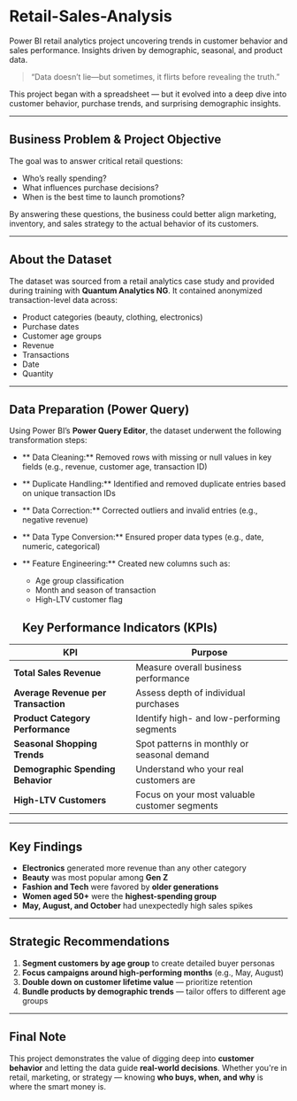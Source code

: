# Retail-Sales-Analysis
Power BI retail analytics project uncovering trends in customer behavior and sales performance. Insights driven by demographic, seasonal, and product data.

> “Data doesn’t lie—but sometimes, it flirts before revealing the truth.”

This project began with a spreadsheet — but it evolved into a deep dive into customer behavior, purchase trends, and surprising demographic insights.

---

## Business Problem & Project Objective

The goal was to answer critical retail questions:
- Who’s really spending?
- What influences purchase decisions?
- When is the best time to launch promotions?

By answering these questions, the business could better align marketing, inventory, and sales strategy to the actual behavior of its customers.

---

## About the Dataset

The dataset was sourced from a retail analytics case study and provided during training with **Quantum Analytics NG**. It contained anonymized transaction-level data across:
- Product categories (beauty, clothing, electronics)
- Purchase dates
- Customer age groups
- Revenue 
- Transactions
- Date
- Quantity

---

## Data Preparation (Power Query)

Using Power BI’s **Power Query Editor**, the dataset underwent the following transformation steps:

- ** Data Cleaning:** Removed rows with missing or null values in key fields (e.g., revenue, customer age, transaction ID)
- ** Duplicate Handling:** Identified and removed duplicate entries based on unique transaction IDs
- ** Data Correction:** Corrected outliers and invalid entries (e.g., negative revenue)
- ** Data Type Conversion:** Ensured proper data types (e.g., date, numeric, categorical)
- ** Feature Engineering:** Created new columns such as:
  - Age group classification
  - Month and season of transaction
  - High-LTV customer flag

  ## Key Performance Indicators (KPIs)

| KPI | Purpose |
|-----|---------|
|  **Total Sales Revenue** | Measure overall business performance |
|  **Average Revenue per Transaction** | Assess depth of individual purchases |
|  **Product Category Performance** | Identify high- and low-performing segments |
|  **Seasonal Shopping Trends** | Spot patterns in monthly or seasonal demand |
|  **Demographic Spending Behavior** | Understand who your real customers are |
|  **High-LTV Customers** | Focus on your most valuable customer segments |

---

## Key Findings

- **Electronics** generated more revenue than any other category
- **Beauty** was most popular among **Gen Z**
- **Fashion and Tech** were favored by **older generations**
- **Women aged 50+** were the **highest-spending group**
- **May, August, and October** had unexpectedly high sales spikes

---

## Strategic Recommendations

1. **Segment customers by age group** to create detailed buyer personas  
2. **Focus campaigns around high-performing months** (e.g., May, August)  
3. **Double down on customer lifetime value** — prioritize retention  
4. **Bundle products by demographic trends** — tailor offers to different age groups

---

## Final Note

This project demonstrates the value of digging deep into **customer behavior** and letting the data guide **real-world decisions**. Whether you're in retail, marketing, or strategy — knowing **who buys, when, and why** is where the smart money is.

